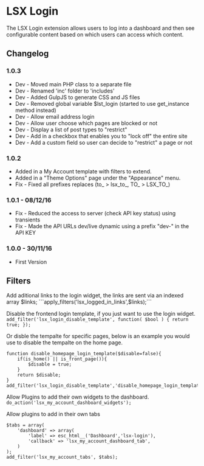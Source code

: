 # LSX Login

The LSX Login extension allows users to log into a dashboard and then see configurable content based on which users can access which content.
 
## Changelog

### 1.0.3
* Dev - Moved main PHP class to a separate file
* Dev - Renamed 'inc' folder to 'includes'
* Dev - Added GulpJS to generate CSS and JS files
* Dev - Removed global variable $lst_login (started to use get_instance method instead)
* Dev - Allow email address login
* Dev - Allow user choose which pages are blocked or not
* Dev - Display a list of post types to "restrict"
* Dev - Add in a checkbox that enables you to "lock off" the entire site
* Dev - Add a custom field so user can decide to "restrict" a page or not

### 1.0.2
* Added in a My Account template with filters to extend.
* Added in a "Theme Options" page under the "Appearance" menu.
* Fix - Fixed all prefixes replaces (to_ > lsx_to_, TO_ > LSX_TO_)

### 1.0.1 - 08/12/16
* Fix - Reduced the access to server (check API key status) using transients
* Fix - Made the API URLs dev/live dynamic using a prefix "dev-" in the API KEY

### 1.0.0 - 30/11/16
* First Version

## Filters

Add aditional links to the login widget, the links are sent via an indexed array $links;
```apply_filters('lsx_logged_in_links',$links);```

Disable the frontend login template, if you just want to use the login widget.
```add_filter('lsx_login_disable_template', function( $bool ) { return true; });```

Or disble the tempalte for specific pages,  below is an example you would use to disable the tempalte on the home page.
```
function disable_homepage_login_template($disable=false){
	if(is_home() || is_front_page()){
		$disable = true;
	}
	return $disable;
}
add_filter('lsx_login_disable_template','disable_homepage_login_template');
```

Allow Plugins to add their own widgets to the dashboard.
```do_action('lsx_my_account_dashboard_widgets');```

Allow plugins to add in their own tabs
```
$tabs = array(
    'dashboard' => array(
        'label' => esc_html__('Dashboard','lsx-login'),
        'callback' => 'lsx_my_account_dashboard_tab',
    )
);
add_filter('lsx_my_account_tabs', $tabs);